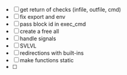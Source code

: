 - [ ] get return of checks (infile, outfile, cmd)
- [ ] fix export and env
- [ ] pass block id in exec_cmd
- [ ] create a free all
- [ ] handle signals
- [ ] SVLVL
- [ ] redirections with built-ins
- [ ] make functions static
- [ ] 